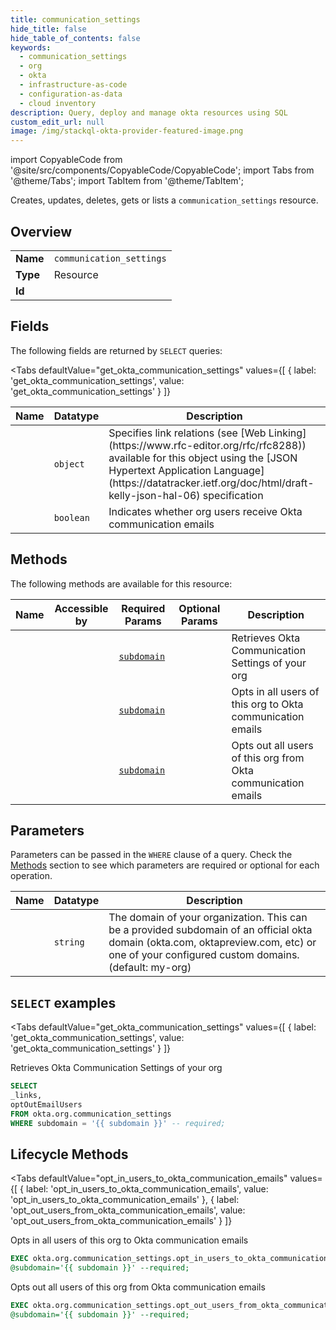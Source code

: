 ```yaml
--- 
title: communication_settings
hide_title: false
hide_table_of_contents: false
keywords:
  - communication_settings
  - org
  - okta
  - infrastructure-as-code
  - configuration-as-data
  - cloud inventory
description: Query, deploy and manage okta resources using SQL
custom_edit_url: null
image: /img/stackql-okta-provider-featured-image.png
---
```


import CopyableCode from '@site/src/components/CopyableCode/CopyableCode';
import Tabs from '@theme/Tabs';
import TabItem from '@theme/TabItem';

Creates, updates, deletes, gets or lists a <code>communication_settings</code> resource.

## Overview
<table><tbody>
<tr><td><b>Name</b></td><td><code>communication_settings</code></td></tr>
<tr><td><b>Type</b></td><td>Resource</td></tr>
<tr><td><b>Id</b></td><td><CopyableCode code="okta.org.communication_settings" /></td></tr>
</tbody></table>

## Fields

The following fields are returned by `SELECT` queries:

<Tabs
    defaultValue="get_okta_communication_settings"
    values={[
        { label: 'get_okta_communication_settings', value: 'get_okta_communication_settings' }
    ]}
>
<TabItem value="get_okta_communication_settings">

<table>
<thead>
    <tr>
    <th>Name</th>
    <th>Datatype</th>
    <th>Description</th>
    </tr>
</thead>
<tbody>
<tr>
    <td><CopyableCode code="_links" /></td>
    <td><code>object</code></td>
    <td>Specifies link relations (see [Web Linking](https://www.rfc-editor.org/rfc/rfc8288)) available for this object using the [JSON Hypertext Application Language](https://datatracker.ietf.org/doc/html/draft-kelly-json-hal-06) specification</td>
</tr>
<tr>
    <td><CopyableCode code="optOutEmailUsers" /></td>
    <td><code>boolean</code></td>
    <td>Indicates whether org users receive Okta communication emails</td>
</tr>
</tbody>
</table>
</TabItem>
</Tabs>

## Methods

The following methods are available for this resource:

<table>
<thead>
    <tr>
    <th>Name</th>
    <th>Accessible by</th>
    <th>Required Params</th>
    <th>Optional Params</th>
    <th>Description</th>
    </tr>
</thead>
<tbody>
<tr>
    <td><a href="#get_okta_communication_settings"><CopyableCode code="get_okta_communication_settings" /></a></td>
    <td><CopyableCode code="select" /></td>
    <td><a href="#parameter-subdomain"><code>subdomain</code></a></td>
    <td></td>
    <td>Retrieves Okta Communication Settings of your org</td>
</tr>
<tr>
    <td><a href="#opt_in_users_to_okta_communication_emails"><CopyableCode code="opt_in_users_to_okta_communication_emails" /></a></td>
    <td><CopyableCode code="exec" /></td>
    <td><a href="#parameter-subdomain"><code>subdomain</code></a></td>
    <td></td>
    <td>Opts in all users of this org to Okta communication emails</td>
</tr>
<tr>
    <td><a href="#opt_out_users_from_okta_communication_emails"><CopyableCode code="opt_out_users_from_okta_communication_emails" /></a></td>
    <td><CopyableCode code="exec" /></td>
    <td><a href="#parameter-subdomain"><code>subdomain</code></a></td>
    <td></td>
    <td>Opts out all users of this org from Okta communication emails</td>
</tr>
</tbody>
</table>

## Parameters

Parameters can be passed in the `WHERE` clause of a query. Check the [Methods](#methods) section to see which parameters are required or optional for each operation.

<table>
<thead>
    <tr>
    <th>Name</th>
    <th>Datatype</th>
    <th>Description</th>
    </tr>
</thead>
<tbody>
<tr id="parameter-subdomain">
    <td><CopyableCode code="subdomain" /></td>
    <td><code>string</code></td>
    <td>The domain of your organization. This can be a provided subdomain of an official okta domain (okta.com, oktapreview.com, etc) or one of your configured custom domains. (default: my-org)</td>
</tr>
</tbody>
</table>

## `SELECT` examples

<Tabs
    defaultValue="get_okta_communication_settings"
    values={[
        { label: 'get_okta_communication_settings', value: 'get_okta_communication_settings' }
    ]}
>
<TabItem value="get_okta_communication_settings">

Retrieves Okta Communication Settings of your org

```sql
SELECT
_links,
optOutEmailUsers
FROM okta.org.communication_settings
WHERE subdomain = '{{ subdomain }}' -- required;
```
</TabItem>
</Tabs>


## Lifecycle Methods

<Tabs
    defaultValue="opt_in_users_to_okta_communication_emails"
    values={[
        { label: 'opt_in_users_to_okta_communication_emails', value: 'opt_in_users_to_okta_communication_emails' },
        { label: 'opt_out_users_from_okta_communication_emails', value: 'opt_out_users_from_okta_communication_emails' }
    ]}
>
<TabItem value="opt_in_users_to_okta_communication_emails">

Opts in all users of this org to Okta communication emails

```sql
EXEC okta.org.communication_settings.opt_in_users_to_okta_communication_emails 
@subdomain='{{ subdomain }}' --required;
```
</TabItem>
<TabItem value="opt_out_users_from_okta_communication_emails">

Opts out all users of this org from Okta communication emails

```sql
EXEC okta.org.communication_settings.opt_out_users_from_okta_communication_emails 
@subdomain='{{ subdomain }}' --required;
```
</TabItem>
</Tabs>
